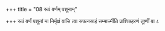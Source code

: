 +++
title = "08 रूपं वर्णम् पशूनाम्"

+++
रूपं वर्णं पशूनां मा निर्मृक्षं वाजि त्वा सपत्नसाहं सम्मार्ज्मीति प्राशित्रहरणं तूष्णीं वा ८